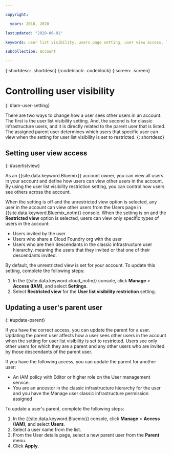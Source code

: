 ```yaml
---

copyright:

  years: 2018, 2020

lastupdated: "2020-06-01"

keywords: user list visibility, users page setting, user view access, limit access to users list, user list access, parent user, update parent

subcollection: account

---
```


{:shortdesc: .shortdesc}
{:codeblock: .codeblock}
{:screen: .screen}

# Controlling user visibility
{: #iam-user-setting}

There are two ways to change how a user sees other users in an account. The first is the user list visibility setting. And, the second is for classic infrastructure users, and it is directly related to the parent user that is listed. The assigned parent user determines which users that specific user can view when the setting for user list visibility is set to restricted.
{: shortdesc}


## Setting user view access
{: #userlistview}

As an {{site.data.keyword.Bluemix}} account owner, you can view all users in your account and define how users can view other users in the account. By using the user list visibility restriction setting, you can control how users see others across the account.

When the setting is off and the unrestricted view option is selected, any user in the account can view other users from the Users page in {{site.data.keyword.Bluemix_notm}} console. When the setting is on and the **Restricted view** option is selected, users can view only specific types of users in the account:

* Users invited by the user
* Users who share a Cloud Foundry org with the user
* Users who are their descendants in the classic infrastructure user hierarchy, meaning the users that they invited or that one of their descendants invited.

By default, the unrestricted view is set for your account. To update this setting, complete the following steps:

1. In the {{site.data.keyword.cloud_notm}} console, click **Manage** &gt; **Access (IAM)**, and select **Settings**.
2. Select **Restricted view** for the **User list visibility restriction** setting.

## Updating a user's parent user
{: #update-parent}

If you have the correct access, you can update the parent for a user. Updating the parent user affects how a user sees other users in the account when the setting for user list visibility is set to restricted. Users see only other users for which they are a parent and any other users who are invited by those descendants of the parent user.

If you have the following access, you can update the parent for another user:

* An IAM policy with Editor or higher role on the User management service.
* You are an ancestor in the classic infrastructure hierarchy for the user and you have the Manage user classic infrastructure permission assigned

To update a user's parent, complete the following steps:

1. In the {{site.data.keyword.Bluemix}} console, click **Manage** &gt; **Access (IAM)**, and select **Users**.  
2. Select a user name from the list.
3. From the User details page, select a new parent user from the **Parent** menu.
4. Click **Apply**.

